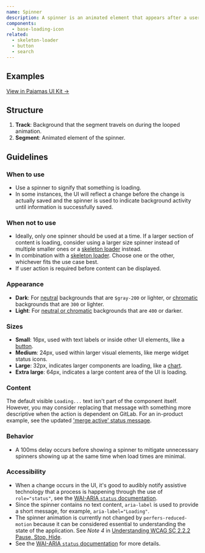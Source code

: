 ```yaml
---
name: Spinner
description: A spinner is an animated element that appears after a user's action to indicate that saving or loading is in progress.
components:
  - base-loading-icon
related:
  - skeleton-loader
  - button
  - search
---
```


## Examples

<story-viewer component="base-loading-icon" title="Default"></story-viewer>

[View in Pajamas UI Kit →](https://www.figma.com/file/qEddyqCrI7kPSBjGmwkZzQ/%F0%9F%93%99-Component-library?type=design&node-id=425-137&mode=design)

## Structure

<figure-img alt="Numbered diagram of a spinner structure" label="Spinner structure" src="/img/spinner-structure.svg"></figure-img>

1. **Track**: Background that the segment travels on during the looped animation.
1. **Segment**: Animated element of the spinner.

## Guidelines

### When to use

- Use a spinner to signify that something is loading.
- In some instances, the UI will reflect a change before the change is actually saved and the spinner is used to indicate background activity until information is successfully saved.

### When not to use

- Ideally, only one spinner should be used at a time. If a larger section of content is loading, consider using a larger size spinner instead of multiple smaller ones or a [skeleton loader](/components/skeleton-loader) instead.
- In combination with a [skeleton loader](/components/skeleton-loader). Choose one or the other, whichever fits the use case best.
- If user action is required before content can be displayed.

### Appearance

- **Dark**: For [neutral](/product-foundations/color#neutral) backgrounds that are `$gray-200` or lighter, or [chromatic](/product-foundations/color#chromatic) backgrounds that are `300` or lighter.
- **Light**: For [neutral or chromatic](/product-foundations/color) backgrounds that are `400` or darker.

### Sizes

- **Small**: 16px, used with text labels or inside other UI elements, like a [button](/components/button#states).
- **Medium**: 24px, used within larger visual elements, like merge widget status icons.
- **Large**: 32px, indicates larger components are loading, like a [chart](/data-visualization/charts).
- **Extra large**: 64px, indicates a large content area of the UI is loading.

### Content

The default visible `Loading...` text isn't part of the component itself. However, you may consider replacing that message with something more descriptive when the action is dependent on GitLab. For an in-product example, see the updated ['merge active' status message](https://gitlab.com/gitlab-org/gitlab/-/merge_requests/60521).

### Behavior

- A 100ms delay occurs before showing a spinner to mitigate unnecessary spinners showing up at the same time when load times are minimal.

### Accessibility

- When a change occurs in the UI, it's good to audibly notify assistive technology that a process is happening through the use of `role="status"`, see the [WAI-ARIA `status` documentation](https://www.w3.org/TR/wai-aria-1.1/#status).
- Since the spinner contains no text content, `aria-label` is used to provide a short message, for example, `aria-label="Loading"`.
- The spinner animation is currently not changed by `perfers-reduced-motion` because it can be considered essential to understanding the state of the application. See _Note 4_ in [Understanding WCAG SC 2.2.2 Pause, Stop, Hide](https://www.w3.org/WAI/WCAG21/Understanding/pause-stop-hide.html).
- See the [WAI-ARIA `status` documentation](https://www.w3.org/TR/wai-aria-1.1/#status) for more details.
